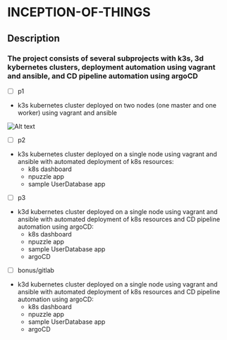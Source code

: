 
# INCEPTION-OF-THINGS

## Description
### The project consists of several subprojects with k3s, 3d kybernetes clusters, deployment automation using vagrant and ansible, and CD pipeline automation using argoCD
- [ ] p1
- k3s kubernetes cluster deployed on two nodes (one master and one worker) using vagrant and ansible

![Alt text](./p1.svg)

- [ ] p2
- k3s kubernetes cluster deployed on a single node using vagrant and ansible with automated deployment of k8s resources:
  - k8s dashboard
  - npuzzle app
  - sample UserDatabase app


- [ ] p3
- k3d kubernetes cluster deployed on a single node using vagrant and ansible with automated deployment of k8s resources
 and CD pipeline automation using argoCD:
    - k8s dashboard
    - npuzzle app
    - sample UserDatabase app
    - argoCD


- [ ] bonus/gitlab
- k3d kubernetes cluster deployed on a single node using vagrant and ansible with automated deployment of k8s resources
  and CD pipeline automation using argoCD:
    - k8s dashboard
    - npuzzle app
    - sample UserDatabase app
    - argoCD

[comment]: <> (### DOCUMENTATION)

[comment]: <> (#### simple vagrantfile)

[comment]: <> (```ruby)

[comment]: <> (require 'yaml' # require the yaml plugin to load yaml file)

[comment]: <> (conf = YAML.load_file&#40;FILE.join&#40;FILE.dirname&#40;__FILE__&#41;, 'path/to/yaml'&#41;&#41; # yaml file works a .env in this partical case)

[comment]: <> (box = conf.fetch&#40;"box"&#41; # Load box from yaml file)

[comment]: <> (Vagrant.configure&#40;"2"&#41; do |config|)

[comment]: <> (  # global configuration for all the machines)

[comment]: <> (  config.vm.box = "centos/8" # the image used in the vm)

[comment]: <> (  config.vm.provider "virtualbox" do |vb| # vm provider = "virtualbox")

[comment]: <> (    vb.memory = 1024 # memory used in vm)

[comment]: <> (    vb.cpu = 2 # how many cpu u want to use inside vm)

[comment]: <> (  end)

[comment]: <> (  config.vm.define "machine_name" do |machine_name| # define a machine with the name machine_name)

[comment]: <> (    machine_name.vm.network "private_network", ip: "a private ip" # define the ip of the machine)

[comment]: <> (    machine_name.vm.provision "shell", path: "path/to/script.sh" # excute a script shell inside the machine)

[comment]: <> (  end)

[comment]: <> (end)

[comment]: <> (```)

[comment]: <> (#### vagrant cli)

[comment]: <> (```bash)

[comment]: <> (# run vagrant)

[comment]: <> (vagrant up)

[comment]: <> (# add a vm image)

[comment]: <> (vagrant box add name_of_image)

[comment]: <> (# connect to machine via ssh)

[comment]: <> (vagrant ssh name_of_machine)

[comment]: <> (# destory a machine)

[comment]: <> (vagrant destroy name_of_machine)

[comment]: <> (```)

[comment]: <> (### Usefel links)

[comment]: <> (#### vagrant)

[comment]: <> (- [learn vagrant]&#40;https://learn.hashicorp.com/collections/vagrant/getting-started&#41;)

[comment]: <> (- [load yaml file to vagrantfile]&#40;https://blog.scottlowe.org/2016/01/14/improved-way-yaml-vagrant/&#41;)

[comment]: <> (- [shell provision]&#40;https://www.vagrantup.com/docs/provisioning/shell&#41;)

[comment]: <> (- [vagrant cloud]&#40;https://app.vagrantup.com/boxes/search&#41;)

[comment]: <> (- [File Provisioner]&#40;https://www.vagrantup.com/docs/provisioning/file0&#41;)

[comment]: <> (#### kubernetes)

[comment]: <> (#### k3s)

[comment]: <> (#### k3d)

[comment]: <> (#### argo cd)

[comment]: <> (#### gitlab)